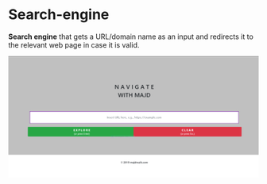# Search-engine
**Search engine** that gets a URL/domain name as an input and redirects it to the relevant web page in case it is valid.

![Image of the GUI](images/Capture.PNG)
